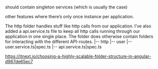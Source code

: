 should contain singleton services (which is usually the case)

other features where there’s only once instance per application.

The http folder handles stuff like http calls from our application. I’ve also added a api.service.ts file to keep all http calls running through our application in one single place. The folder does otherwise contain folders for interacting with the different API-routes.
|-- http
|-- user
|-- user.service.ts|spec.ts
|-- api.service.ts|spec.ts

https://itnext.io/choosing-a-highly-scalable-folder-structure-in-angular-d987de65ec7
